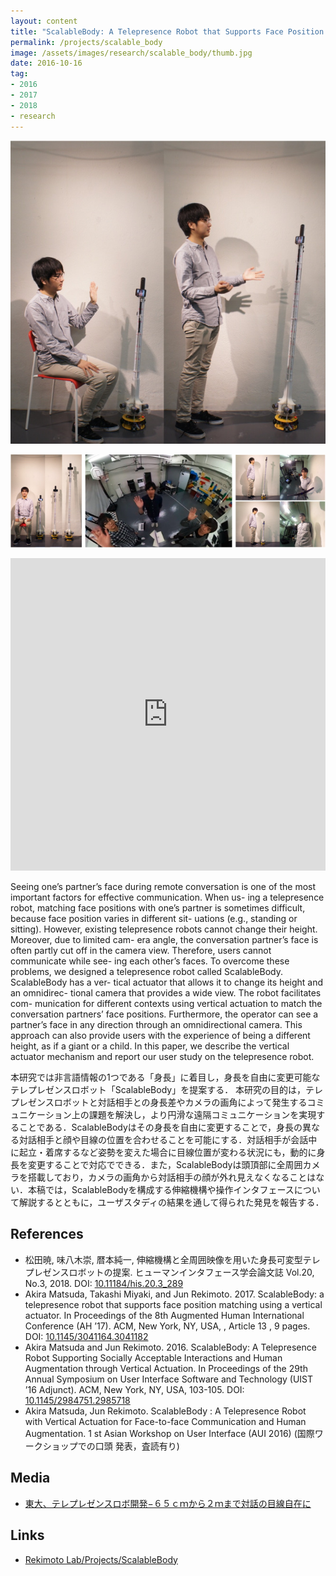 ```yaml
---
layout: content
title: "ScalableBody: A Telepresence Robot that Supports Face Position Matching using a Vertical Actuator"
permalink: /projects/scalable_body
image: /assets/images/research/scalable_body/thumb.jpg
date: 2016-10-16
tag:
- 2016
- 2017
- 2018
- research
---
```


![](/assets/images/research/scalable_body/top.jpg)

![](/assets/images/research/scalable_body/sub.jpg)

<iframe width="100%" height="500px" src="https://www.youtube.com/embed/y72vOQiT1YE" frameborder="0" allow="autoplay; encrypted-media" allowfullscreen></iframe>

Seeing one’s partner’s face during remote conversation is one of the most important factors for effective communication. When us- ing a telepresence robot, matching face positions with one’s partner is sometimes difficult, because face position varies in different sit- uations (e.g., standing or sitting). However, existing telepresence robots cannot change their height. Moreover, due to limited cam- era angle, the conversation partner’s face is often partly cut off in the camera view. Therefore, users cannot communicate while see- ing each other’s faces. To overcome these problems, we designed a telepresence robot called ScalableBody. ScalableBody has a ver- tical actuator that allows it to change its height and an omnidirec- tional camera that provides a wide view. The robot facilitates com- munication for different contexts using vertical actuation to match the conversation partners’ face positions. Furthermore, the operator can see a partner’s face in any direction through an omnidirectional camera. This approach can also provide users with the experience of being a different height, as if a giant or a child. In this paper, we describe the vertical actuator mechanism and report our user study on the telepresence robot.

本研究では非言語情報の1つである「身長」に着目し，身長を自由に変更可能なテレプレゼンスロボット「ScalableBody」を提案する．
本研究の目的は，テレプレゼンスロボットと対話相手との身長差やカメラの画角によって発生するコミュニケーション上の課題を解決し，より円滑な遠隔コミュニケーションを実現することである．ScalableBodyはその身長を自由に変更することで，身長の異なる対話相手と顔や目線の位置を合わせることを可能にする．対話相手が会話中に起立・着席するなど姿勢を変えた場合に目線位置が変わる状況にも，動的に身長を変更することで対応でできる．また，ScalableBodyは頭頂部に全周囲カメラを搭載しており，カメラの画角から対話相手の顔が外れ見えなくなることはない．本稿では，ScalableBodyを構成する伸縮機構や操作インタフェースについて解説するとともに，ユーザスタディの結果を通して得られた発見を報告する．

## References

- 松田暁, 味八木崇, 暦本純一, 伸縮機構と全周囲映像を用いた身長可変型テレプレゼンスロボットの提案. ヒューマンインタフェース学会論文誌 Vol.20, No.3, 2018. DOI: [10.11184/his.20.3_289](https://doi.org/10.11184/his.20.3_289)
- Akira Matsuda, Takashi Miyaki, and Jun Rekimoto. 2017. ScalableBody: a telepresence robot that supports face position matching using a vertical actuator. In Proceedings of the 8th Augmented Human International Conference (AH ’17). ACM, New York, NY, USA, , Article 13 , 9 pages. DOI: [10.1145/3041164.3041182](https://doi.org/10.1145/3041164.3041182)
- Akira Matsuda and Jun Rekimoto. 2016. ScalableBody: A Telepresence Robot Supporting Socially Acceptable Interactions and Human Augmentation through Vertical Actuation. In Proceedings of the 29th Annual Symposium on User Interface Software and Technology (UIST ’16 Adjunct). ACM, New York, NY, USA, 103-105. DOI: [10.1145/2984751.2985718](https://doi.org/10.1145/2984751.2985718)
- Akira Matsuda, Jun Rekimoto. ScalableBody : A Telepresence Robot with Vertical Actuation for Face-to-face Communication and Human Augmentation. 1 st Asian Workshop on User Interface (AUI 2016) (国際ワークショップでの口頭 発表，査読有り)

## Media
- [東大、テレプレゼンスロボ開発−６５ｃｍから２ｍまで対話の目線自在に](https://www.nikkan.co.jp/articles/view/00406071)

## Links
- [Rekimoto Lab/Projects/ScalableBody](https://lab.rekimoto.org/projects/3733-2/)